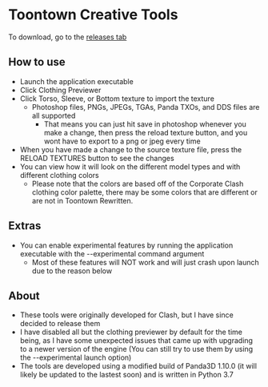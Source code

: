 # Toontown Creative Tools

To download, go to the [releases tab](https://github.com/TTTools/clothing-previewer/releases)

## How to use
* Launch the application executable
* Click Clothing Previewer
* Click Torso, Sleeve, or Bottom texture to import the texture
  * Photoshop files, PNGs, JPEGs, TGAs, Panda TXOs, and DDS files are all supported
    * That means you can just hit save in photoshop whenever you make a change, then press the reload texture button, and you wont have to export to a png or jpeg every time
* When you have made a change to the source texture file, press the RELOAD TEXTURES button to see the changes
* You can view how it will look on the different model types and with different clothing colors
  * Please note that the colors are based off of the Corporate Clash clothing color palette, there may be some colors that are different or are not in Toontown Rewritten.


## Extras
* You can enable experimental features by running the application executable with the --experimental command argument
  * Most of these features will NOT work and will just crash upon launch due to the reason below

## About
* These tools were originally developed for Clash, but I have since decided to release them
* I have disabled all but the clothing previewer by default for the time being, as I have some unexpected issues that came up with upgrading to a newer version of the engine (You can still try to use them by using the --experimental launch option)
* The tools are developed using a modified build of Panda3D 1.10.0 (it will likely be updated to the lastest soon) and is written in Python 3.7
